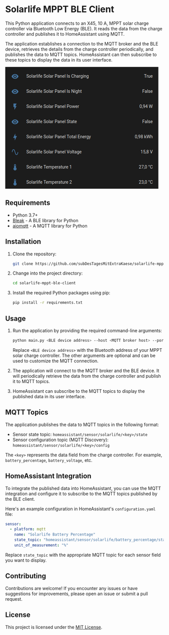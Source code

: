 # Solarlife MPPT BLE Client

This Python application connects to an X45, 10 A, MPPT solar charge controller via Bluetooth Low Energy (BLE). It reads the data from the charge controller and publishes it to HomeAssistant using MQTT.

The application establishes a connection to the MQTT broker and the BLE device, retrieves the details from the charge controller periodically, and publishes the data to MQTT topics. HomeAssistant can then subscribe to these topics to display the data in its user interface.

![HomeAssistant Screenshot](/images/hass.png)

## Requirements

- Python 3.7+
- [Bleak](https://github.com/hbldh/bleak) - A BLE library for Python
- [aiomqtt](https://github.com/sbtinstruments/aiomqtt) - A MQTT library for Python

## Installation

1. Clone the repository:

   ```bash
   git clone https://github.com/subDesTagesMitExtraKaese/solarlife-mppt-ble-client.git
   ```

2. Change into the project directory:

   ```bash
   cd solarlife-mppt-ble-client
   ```

3. Install the required Python packages using pip:

   ```bash
   pip install -r requirements.txt
   ```

## Usage

1. Run the application by providing the required command-line arguments:

   ```bash
   python main.py <BLE device address> --host <MQTT broker host> --port <MQTT broker port> --username <MQTT username> --password <MQTT password>
   ```

   Replace `<BLE device address>` with the Bluetooth address of your MPPT solar charge controller. The other arguments are optional and can be used to customize the MQTT connection.

2. The application will connect to the MQTT broker and the BLE device. It will periodically retrieve the data from the charge controller and publish it to MQTT topics.

3. HomeAssistant can subscribe to the MQTT topics to display the published data in its user interface.

## MQTT Topics

The application publishes the data to MQTT topics in the following format:

- Sensor state topic: `homeassistant/sensor/solarlife/<key>/state`
- Sensor configuration topic (MQTT Discovery): `homeassistant/sensor/solarlife/<key>/config`

The `<key>` represents the data field from the charge controller. For example, `battery_percentage`, `battery_voltage`, etc.

## HomeAssistant Integration

To integrate the published data into HomeAssistant, you can use the MQTT integration and configure it to subscribe to the MQTT topics published by the BLE client.

Here's an example configuration in HomeAssistant's `configuration.yaml` file:

```yaml
sensor:
  - platform: mqtt
    name: "Solarlife Battery Percentage"
    state_topic: "homeassistant/sensor/solarlife/battery_percentage/state"
    unit_of_measurement: "%"
```

Replace `state_topic` with the appropriate MQTT topic for each sensor field you want to display.

## Contributing

Contributions are welcome! If you encounter any issues or have suggestions for improvements, please open an issue or submit a pull request.

## License

This project is licensed under the [MIT License](LICENSE).